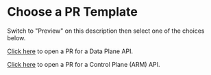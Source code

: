 
# Choose a PR Template

Switch to "Preview" on this description then select one of the choices below.

<a href="?expand=1&template=data_plane_template.md">Click here</a> to open a PR for a Data Plane API.

<a href="?expand=1&template=control_plane_template.md">Click here</a> to open a PR for a Control Plane (ARM) API.
